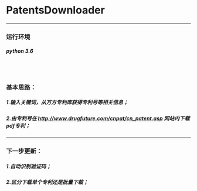 # PatentsDownloader  
----
### **运行环境**
##### python 3.6    
    
    
---- 
### **基本思路**：    
##### 1.输入关键词，从万方专利库获得专利号等相关信息；    
##### 2.由专利号在 http://www.drugfuture.com/cnpat/cn_patent.asp 网站内下载pdf专利；    
    
---
### 下一步更新：
##### 1.自动识别验证码；
##### 2.区分下载单个专利还是批量下载； 
